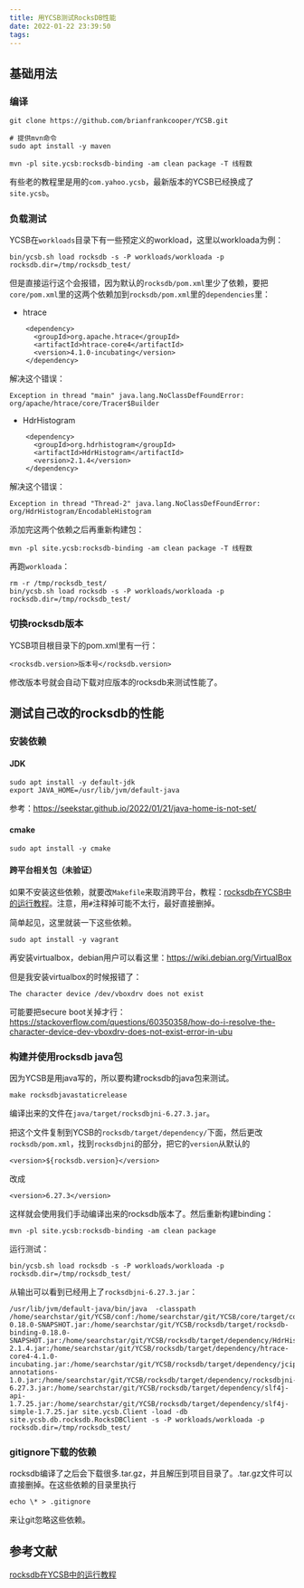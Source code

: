 ```yaml
---
title: 用YCSB测试RocksDB性能
date: 2022-01-22 23:39:50
tags:
---
```


## 基础用法

### 编译

```shell
git clone https://github.com/brianfrankcooper/YCSB.git
```

```shell
# 提供mvn命令
sudo apt install -y maven
```

```shell
mvn -pl site.ycsb:rocksdb-binding -am clean package -T 线程数
```

有些老的教程里是用的```com.yahoo.ycsb```，最新版本的YCSB已经换成了```site.ycsb```。

### 负载测试

YCSB在```workloads```目录下有一些预定义的workload，这里以workloada为例：

```shell
bin/ycsb.sh load rocksdb -s -P workloads/workloada -p rocksdb.dir=/tmp/rocksdb_test/
```

但是直接运行这个会报错，因为默认的```rocksdb/pom.xml```里少了依赖，要把```core/pom.xml```里的这两个依赖加到```rocksdb/pom.xml```里的```dependencies```里：

- htrace

```
    <dependency>
      <groupId>org.apache.htrace</groupId>
      <artifactId>htrace-core4</artifactId>
      <version>4.1.0-incubating</version>
    </dependency>
```

解决这个错误：

```
Exception in thread "main" java.lang.NoClassDefFoundError: org/apache/htrace/core/Tracer$Builder
```

- HdrHistogram

```
    <dependency>
      <groupId>org.hdrhistogram</groupId>
      <artifactId>HdrHistogram</artifactId>
      <version>2.1.4</version>
    </dependency>
```

解决这个错误：

```
Exception in thread "Thread-2" java.lang.NoClassDefFoundError: org/HdrHistogram/EncodableHistogram
```

添加完这两个依赖之后再重新构建包：

```shell
mvn -pl site.ycsb:rocksdb-binding -am clean package -T 线程数
```

再跑```workloada```：

```shell
rm -r /tmp/rocksdb_test/
bin/ycsb.sh load rocksdb -s -P workloads/workloada -p rocksdb.dir=/tmp/rocksdb_test/
```

### 切换rocksdb版本

YCSB项目根目录下的pom.xml里有一行：

```
<rocksdb.version>版本号</rocksdb.version>
```

修改版本号就会自动下载对应版本的rocksdb来测试性能了。

## 测试自己改的rocksdb的性能

### 安装依赖

#### JDK

```shell
sudo apt install -y default-jdk
export JAVA_HOME=/usr/lib/jvm/default-java
```

参考：<https://seekstar.github.io/2022/01/21/java-home-is-not-set/>

#### cmake

```shell
sudo apt install -y cmake
```

#### 跨平台相关包（未验证）

如果不安装这些依赖，就要改```Makefile```来取消跨平台，教程：[rocksdb在YCSB中的运行教程](https://blog.csdn.net/a993096281/article/details/87864340)。注意，用```#```注释掉可能不太行，最好直接删掉。

简单起见，这里就装一下这些依赖。

```shell
sudo apt install -y vagrant
```

再安装virtualbox，debian用户可以看这里：<https://wiki.debian.org/VirtualBox>

但是我安装virtualbox的时候报错了：

```
The character device /dev/vboxdrv does not exist
```

可能要把secure boot关掉才行：<https://stackoverflow.com/questions/60350358/how-do-i-resolve-the-character-device-dev-vboxdrv-does-not-exist-error-in-ubu>

### 构建并使用rocksdb java包

因为YCSB是用java写的，所以要构建rocksdb的java包来测试。

```shell
make rocksdbjavastaticrelease
```

编译出来的文件在```java/target/rocksdbjni-6.27.3.jar```。

把这个文件复制到YCSB的```rocksdb/target/dependency/```下面，然后更改```rocksdb/pom.xml```，找到```rocksdbjni```的部分，把它的```version```从默认的

```
<version>${rocksdb.version}</version>
```

改成

```
<version>6.27.3</version>
```

这样就会使用我们手动编译出来的rocksdb版本了。然后重新构建binding：

```shell
mvn -pl site.ycsb:rocksdb-binding -am clean package
```

运行测试：

```shell
bin/ycsb.sh load rocksdb -s -P workloads/workloada -p rocksdb.dir=/tmp/rocksdb_test/
```

从输出可以看到已经用上了```rocksdbjni-6.27.3.jar```：

```
/usr/lib/jvm/default-java/bin/java  -classpath /home/searchstar/git/YCSB/conf:/home/searchstar/git/YCSB/core/target/core-0.18.0-SNAPSHOT.jar:/home/searchstar/git/YCSB/rocksdb/target/rocksdb-binding-0.18.0-SNAPSHOT.jar:/home/searchstar/git/YCSB/rocksdb/target/dependency/HdrHistogram-2.1.4.jar:/home/searchstar/git/YCSB/rocksdb/target/dependency/htrace-core4-4.1.0-incubating.jar:/home/searchstar/git/YCSB/rocksdb/target/dependency/jcip-annotations-1.0.jar:/home/searchstar/git/YCSB/rocksdb/target/dependency/rocksdbjni-6.27.3.jar:/home/searchstar/git/YCSB/rocksdb/target/dependency/slf4j-api-1.7.25.jar:/home/searchstar/git/YCSB/rocksdb/target/dependency/slf4j-simple-1.7.25.jar site.ycsb.Client -load -db site.ycsb.db.rocksdb.RocksDBClient -s -P workloads/workloada -p rocksdb.dir=/tmp/rocksdb_test/
```

### gitignore下载的依赖

rocksdb编译了之后会下载很多.tar.gz，并且解压到项目目录了。.tar.gz文件可以直接删掉。在这些依赖的目录里执行

```shell
echo \* > .gitignore
```

来让git忽略这些依赖。

## 参考文献

[rocksdb在YCSB中的运行教程](https://blog.csdn.net/a993096281/article/details/87864340)
